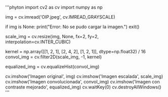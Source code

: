 '''phyton
import cv2 as cv
import numpy as np

img = cv.imread('OIP.jpeg', cv.IMREAD_GRAYSCALE)


if img is None:
    print("Error: No se pudo cargar la imagen.")
    exit()


scale_img = cv.resize(img, None, fx=2, fy=2, interpolation=cv.INTER_CUBIC)


kernel = np.array([[1, 2, 1], [2, 4, 2], [1, 2, 1]], dtype=np.float32) / 16
convol_img = cv.filter2D(scale_img, -1, kernel)


equalized_img = cv.equalizeHist(convol_img)


cv.imshow('Imagen original', img)
cv.imshow('Imagen escalada', scale_img)
cv.imshow('Imagen convolucionada', convol_img)
cv.imshow('Imagen con contraste mejorado', equalized_img)
cv.waitKey(0)
cv.destroyAllWindows()
'''